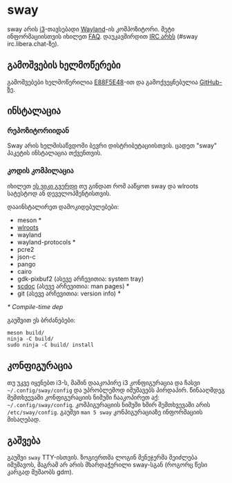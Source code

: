 # sway

sway არის [i3]-თავსებადი [Wayland]-ის კომპოზიტორი. მეტი ინფორმაციისთვის იხილეთ 
[FAQ]. დაუკავშირდით [IRC არხს][IRC channel] \(#sway irc.libera.chat-ზე).

## გამოშვების ხელმოწერები

გამოშვებები ხელმოწერილია [E88F5E48]-ით და გამოქვეყნებულია [GitHub-ზე][GitHub releases].

## ინსტალაცია

### რეპოზიტორიიდან

Sway არის ხელმისაწვდომი ბევრი დისტრიბუტაციისთვის. ცადეთ "sway" პაკეტის ინსტალაცია თქვენთვის.

### კოდის კომპილაცია

იხილეთ [ეს ვიკი გვერდი][Development setup] თუ გინდათ რომ ააწყოთ sway და wlroots სატესტოდ ან დეველოპმენტისთვის.

დააინსტალირეთ დამოკიდებულებები:

* meson \*
* [wlroots]
* wayland
* wayland-protocols \*
* pcre2
* json-c
* pango
* cairo
* gdk-pixbuf2 (ასევე არჩევითია: system tray)
* [scdoc] (ასევე არჩევითია: man pages) \*
* git (ასევე არჩევითია: version info) \*

_\* Compile-time dep_

გაუშვით ეს ბრძანებები:

    meson build/
    ninja -C build/
    sudo ninja -C build/ install

## კონფიგურაცია

თუ უკვე იყენებთ i3-ს, მაშინ დააკოპირე i3 კონფიგურაცია და ჩასვი `~/.config/sway/config` 
და უპრობლემოდ იმუშავებს პირდაპირ. წინააღმდეგ შემთხვევაში კონფიგურაციის ნიმუში ჩააკოპირეთ აქ: `~/.config/sway/config`. კომპიგურაციის ნიმუში ხშირ შემთხვევაში არის `/etc/sway/config`.
გაუშვი `man 5 sway` კონპიგურაციაზე ინფორმაციის მისაღებად.

## გაშვება

გაუშვი `sway` TTY-ისთვის. ზოგიერთმა ლოგინ მენეჯერმა შეიძლება იმუშავოს, მაგრამ არ
არის მხარდაჭერილი sway-სგან (როგორც წესი კარგად მუშაობს gdm).

[i3]: https://i3wm.org/
[Wayland]: http://wayland.freedesktop.org/
[FAQ]: https://github.com/swaywm/sway/wiki
[IRC channel]: https://web.libera.chat/gamja/?channels=#sway
[E88F5E48]: https://keys.openpgp.org/search?q=34FF9526CFEF0E97A340E2E40FDE7BE0E88F5E48
[GitHub releases]: https://github.com/swaywm/sway/releases
[Development setup]: https://github.com/swaywm/sway/wiki/Development-Setup
[wlroots]: https://gitlab.freedesktop.org/wlroots/wlroots
[scdoc]: https://git.sr.ht/~sircmpwn/scdoc
